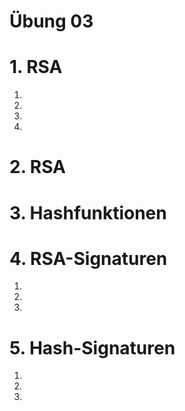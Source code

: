 # Übung 03
# 1. RSA
1.
2.
3.
4.


# 2. RSA


# 3. Hashfunktionen


# 4. RSA-Signaturen
1.
2.
3.


# 5. Hash-Signaturen
1.
2.
3.

